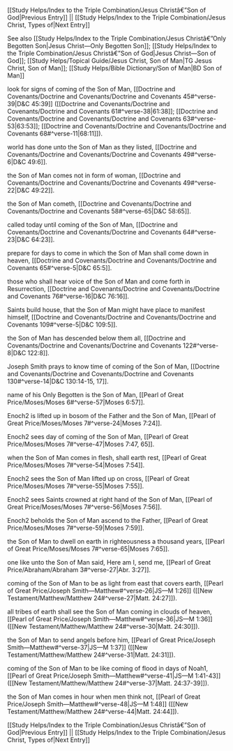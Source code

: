 [[Study Helps/Index to the Triple Combination/Jesus Christâ€”Son of God|Previous Entry]]  ||  [[Study Helps/Index to the Triple Combination/Jesus Christ, Types of|Next Entry]]

 See also [[Study Helps/Index to the Triple Combination/Jesus Christâ€”Only Begotten Son|Jesus Christ—Only Begotten Son]]; [[Study Helps/Index to the Triple Combination/Jesus Christâ€”Son of God|Jesus Christ—Son of God]]; [[Study Helps/Topical Guide/Jesus Christ, Son of Man|TG Jesus Christ, Son of Man]]; [[Study Helps/Bible Dictionary/Son of Man|BD Son of Man]]

 look for signs of coming of the Son of Man, [[Doctrine and Covenants/Doctrine and Covenants/Doctrine and Covenants 45#^verse-39|D&C 45:39]] ([[Doctrine and Covenants/Doctrine and Covenants/Doctrine and Covenants 61#^verse-38|61:38]]; [[Doctrine and Covenants/Doctrine and Covenants/Doctrine and Covenants 63#^verse-53|63:53]]; [[Doctrine and Covenants/Doctrine and Covenants/Doctrine and Covenants 68#^verse-11|68:11]]).

 world has done unto the Son of Man as they listed, [[Doctrine and Covenants/Doctrine and Covenants/Doctrine and Covenants 49#^verse-6|D&C 49:6]].

 the Son of Man comes not in form of woman, [[Doctrine and Covenants/Doctrine and Covenants/Doctrine and Covenants 49#^verse-22|D&C 49:22]].

 the Son of Man cometh, [[Doctrine and Covenants/Doctrine and Covenants/Doctrine and Covenants 58#^verse-65|D&C 58:65]].

 called today until coming of the Son of Man, [[Doctrine and Covenants/Doctrine and Covenants/Doctrine and Covenants 64#^verse-23|D&C 64:23]].

 prepare for days to come in which the Son of Man shall come down in heaven, [[Doctrine and Covenants/Doctrine and Covenants/Doctrine and Covenants 65#^verse-5|D&C 65:5]].

 those who shall hear voice of the Son of Man and come forth in Resurrection, [[Doctrine and Covenants/Doctrine and Covenants/Doctrine and Covenants 76#^verse-16|D&C 76:16]].

 Saints build house, that the Son of Man might have place to manifest himself, [[Doctrine and Covenants/Doctrine and Covenants/Doctrine and Covenants 109#^verse-5|D&C 109:5]].

 the Son of Man has descended below them all, [[Doctrine and Covenants/Doctrine and Covenants/Doctrine and Covenants 122#^verse-8|D&C 122:8]].

 Joseph Smith prays to know time of coming of the Son of Man, [[Doctrine and Covenants/Doctrine and Covenants/Doctrine and Covenants 130#^verse-14|D&C 130:14-15, 17]].

 name of his Only Begotten is the Son of Man, [[Pearl of Great Price/Moses/Moses 6#^verse-57|Moses 6:57]].

 Enoch2 is lifted up in bosom of the Father and the Son of Man, [[Pearl of Great Price/Moses/Moses 7#^verse-24|Moses 7:24]].

 Enoch2 sees day of coming of the Son of Man, [[Pearl of Great Price/Moses/Moses 7#^verse-47|Moses 7:47, 65]].

 when the Son of Man comes in flesh, shall earth rest, [[Pearl of Great Price/Moses/Moses 7#^verse-54|Moses 7:54]].

 Enoch2 sees the Son of Man lifted up on cross, [[Pearl of Great Price/Moses/Moses 7#^verse-55|Moses 7:55]].

 Enoch2 sees Saints crowned at right hand of the Son of Man, [[Pearl of Great Price/Moses/Moses 7#^verse-56|Moses 7:56]].

 Enoch2 beholds the Son of Man ascend to the Father, [[Pearl of Great Price/Moses/Moses 7#^verse-59|Moses 7:59]].

 the Son of Man to dwell on earth in righteousness a thousand years, [[Pearl of Great Price/Moses/Moses 7#^verse-65|Moses 7:65]].

 one like unto the Son of Man said, Here am I, send me, [[Pearl of Great Price/Abraham/Abraham 3#^verse-27|Abr. 3:27]].

 coming of the Son of Man to be as light from east that covers earth, [[Pearl of Great Price/Joseph Smith—Matthew#^verse-26|JS—M 1:26]] ([[New Testament/Matthew/Matthew 24#^verse-27|Matt. 24:27]]).

 all tribes of earth shall see the Son of Man coming in clouds of heaven, [[Pearl of Great Price/Joseph Smith—Matthew#^verse-36|JS—M 1:36]] ([[New Testament/Matthew/Matthew 24#^verse-30|Matt. 24:30]]).

 the Son of Man to send angels before him, [[Pearl of Great Price/Joseph Smith—Matthew#^verse-37|JS—M 1:37]] ([[New Testament/Matthew/Matthew 24#^verse-31|Matt. 24:31]]).

 coming of the Son of Man to be like coming of flood in days of Noah1, [[Pearl of Great Price/Joseph Smith—Matthew#^verse-41|JS—M 1:41-43]] ([[New Testament/Matthew/Matthew 24#^verse-37|Matt. 24:37-39]]).

 the Son of Man comes in hour when men think not, [[Pearl of Great Price/Joseph Smith—Matthew#^verse-48|JS—M 1:48]] ([[New Testament/Matthew/Matthew 24#^verse-44|Matt. 24:44]]).

[[Study Helps/Index to the Triple Combination/Jesus Christâ€”Son of God|Previous Entry]]  ||  [[Study Helps/Index to the Triple Combination/Jesus Christ, Types of|Next Entry]]